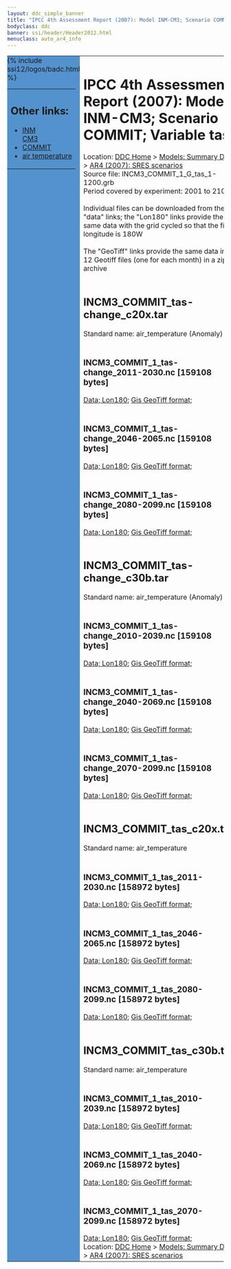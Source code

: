 ```yaml
---
layout: ddc_simple_banner
title: "IPCC 4th Assessment Report (2007): Model INM-CM3; Scenario COMMIT; Variable tas"
bodyclass: ddc
banner: ssi/header/Header2012.html
menuclass: auto_ar4_info
---
```



<table width="100%" border="0" cellspacing="0" cellpadding="0" style="border-collapse: collapse;">
<tr style="margin:0;padding:0;border:0;">
<td style="margin:0;padding:0;border:0;height:1pt;width:150pt;background:#5492CD;" valign="top" >

<div id="lh-col2" class="auto_ar4_info">
<table class="menumain" bgcolor="#5492CD" cellspacing="0" width="100%" border="0">
<tr><td>
<h2> Other links:</h2>
<ul>
<li><a href="/auto/ar4/model-INM-CM3.html">INM<br/>CM3</a></li>
<li><a href="/auto/ar4/scenario-COMMIT.html">COMMIT</a></li>
<li><a href="/auto/ar4/var-air_temperature.html">air temperature</a></li>
</ul>
</td></tr>
{% include ssi12/logos/badc.html %}
</table>
</div>
</td>
<td><h1>IPCC 4th Assessment Report (2007): Model INM-CM3; Scenario COMMIT; Variable tas</h1>

<!-- Breadcrumb1 -->
<div id="breadcrumb1" align="left">
Location: <a href="/index.html">DDC Home</a> > <a href="/sim/gcm_clim/">Models: Summary Data</a>
> <a href="/sim/gcm_clim/SRES_AR4/index.html">AR4 (2007): SRES scenarios</a>
</div>
<!-- End of Breadcrumb1 -->Source file: INCM3_COMMIT_1_G_tas_1-1200.grb
<br/>
Period covered by experiment: 2001 to 2100<br/>
<br/>Individual files can be downloaded from the "data" links; the "Lon180" links provide the same data
         with the grid cycled so that the first longitude is 180W<br/>
<br/>The "GeoTiff" links provide the same data in 12 Geotiff files (one for each month)
          in a zip archive<br/>
<br/><h2>INCM3_COMMIT_tas-change_c20x.tar</h2>
Standard name: air_temperature (Anomaly)<br>
<br/><h3>INCM3_COMMIT_1_tas-change_2011-2030.nc [159108 bytes]</h3>
<a href="http://apps.ipcc-data.org/cgi-bin/downl/ar4_nc/tas/INCM3_COMMIT_1_tas-change_2011-2030.nc">Data; </a><a href="http://apps.ipcc-data.org/cgi-bin/downl/ar4_nc/tas/INCM3_COMMIT_1_tas-change_2011-2030.cyto180.nc"> Lon180</a>; <a href="/cgi-bin/downl/ar4_tif/tas/INCM3_COMMIT_1_tas-change_2011-2030.zip">Gis GeoTiff format; </a><br/>
<br/><h3>INCM3_COMMIT_1_tas-change_2046-2065.nc [159108 bytes]</h3>
<a href="http://apps.ipcc-data.org/cgi-bin/downl/ar4_nc/tas/INCM3_COMMIT_1_tas-change_2046-2065.nc">Data; </a><a href="http://apps.ipcc-data.org/cgi-bin/downl/ar4_nc/tas/INCM3_COMMIT_1_tas-change_2046-2065.cyto180.nc"> Lon180</a>; <a href="/cgi-bin/downl/ar4_tif/tas/INCM3_COMMIT_1_tas-change_2046-2065.zip">Gis GeoTiff format; </a><br/>
<br/><h3>INCM3_COMMIT_1_tas-change_2080-2099.nc [159108 bytes]</h3>
<a href="http://apps.ipcc-data.org/cgi-bin/downl/ar4_nc/tas/INCM3_COMMIT_1_tas-change_2080-2099.nc">Data; </a><a href="http://apps.ipcc-data.org/cgi-bin/downl/ar4_nc/tas/INCM3_COMMIT_1_tas-change_2080-2099.cyto180.nc"> Lon180</a>; <a href="/cgi-bin/downl/ar4_tif/tas/INCM3_COMMIT_1_tas-change_2080-2099.zip">Gis GeoTiff format; </a><br/>
<br/><h2>INCM3_COMMIT_tas-change_c30b.tar</h2>
Standard name: air_temperature (Anomaly)<br>
<br/><h3>INCM3_COMMIT_1_tas-change_2010-2039.nc [159108 bytes]</h3>
<a href="http://apps.ipcc-data.org/cgi-bin/downl/ar4_nc/tas/INCM3_COMMIT_1_tas-change_2010-2039.nc">Data; </a><a href="http://apps.ipcc-data.org/cgi-bin/downl/ar4_nc/tas/INCM3_COMMIT_1_tas-change_2010-2039.cyto180.nc"> Lon180</a>; <a href="/cgi-bin/downl/ar4_tif/tas/INCM3_COMMIT_1_tas-change_2010-2039.zip">Gis GeoTiff format; </a><br/>
<br/><h3>INCM3_COMMIT_1_tas-change_2040-2069.nc [159108 bytes]</h3>
<a href="http://apps.ipcc-data.org/cgi-bin/downl/ar4_nc/tas/INCM3_COMMIT_1_tas-change_2040-2069.nc">Data; </a><a href="http://apps.ipcc-data.org/cgi-bin/downl/ar4_nc/tas/INCM3_COMMIT_1_tas-change_2040-2069.cyto180.nc"> Lon180</a>; <a href="/cgi-bin/downl/ar4_tif/tas/INCM3_COMMIT_1_tas-change_2040-2069.zip">Gis GeoTiff format; </a><br/>
<br/><h3>INCM3_COMMIT_1_tas-change_2070-2099.nc [159108 bytes]</h3>
<a href="http://apps.ipcc-data.org/cgi-bin/downl/ar4_nc/tas/INCM3_COMMIT_1_tas-change_2070-2099.nc">Data; </a><a href="http://apps.ipcc-data.org/cgi-bin/downl/ar4_nc/tas/INCM3_COMMIT_1_tas-change_2070-2099.cyto180.nc"> Lon180</a>; <a href="/cgi-bin/downl/ar4_tif/tas/INCM3_COMMIT_1_tas-change_2070-2099.zip">Gis GeoTiff format; </a><br/>
<br/><h2>INCM3_COMMIT_tas_c20x.tar</h2>
Standard name: air_temperature<br>
<br/><h3>INCM3_COMMIT_1_tas_2011-2030.nc [158972 bytes]</h3>
<a href="http://apps.ipcc-data.org/cgi-bin/downl/ar4_nc/tas/INCM3_COMMIT_1_tas_2011-2030.nc">Data; </a><a href="http://apps.ipcc-data.org/cgi-bin/downl/ar4_nc/tas/INCM3_COMMIT_1_tas_2011-2030.cyto180.nc"> Lon180</a>; <a href="/cgi-bin/downl/ar4_tif/tas/INCM3_COMMIT_1_tas_2011-2030.zip">Gis GeoTiff format; </a><br/>
<br/><h3>INCM3_COMMIT_1_tas_2046-2065.nc [158972 bytes]</h3>
<a href="http://apps.ipcc-data.org/cgi-bin/downl/ar4_nc/tas/INCM3_COMMIT_1_tas_2046-2065.nc">Data; </a><a href="http://apps.ipcc-data.org/cgi-bin/downl/ar4_nc/tas/INCM3_COMMIT_1_tas_2046-2065.cyto180.nc"> Lon180</a>; <a href="/cgi-bin/downl/ar4_tif/tas/INCM3_COMMIT_1_tas_2046-2065.zip">Gis GeoTiff format; </a><br/>
<br/><h3>INCM3_COMMIT_1_tas_2080-2099.nc [158972 bytes]</h3>
<a href="http://apps.ipcc-data.org/cgi-bin/downl/ar4_nc/tas/INCM3_COMMIT_1_tas_2080-2099.nc">Data; </a><a href="http://apps.ipcc-data.org/cgi-bin/downl/ar4_nc/tas/INCM3_COMMIT_1_tas_2080-2099.cyto180.nc"> Lon180</a>; <a href="/cgi-bin/downl/ar4_tif/tas/INCM3_COMMIT_1_tas_2080-2099.zip">Gis GeoTiff format; </a><br/>
<br/><h2>INCM3_COMMIT_tas_c30b.tar</h2>
Standard name: air_temperature<br>
<br/><h3>INCM3_COMMIT_1_tas_2010-2039.nc [158972 bytes]</h3>
<a href="http://apps.ipcc-data.org/cgi-bin/downl/ar4_nc/tas/INCM3_COMMIT_1_tas_2010-2039.nc">Data; </a><a href="http://apps.ipcc-data.org/cgi-bin/downl/ar4_nc/tas/INCM3_COMMIT_1_tas_2010-2039.cyto180.nc"> Lon180</a>; <a href="/cgi-bin/downl/ar4_tif/tas/INCM3_COMMIT_1_tas_2010-2039.zip">Gis GeoTiff format; </a><br/>
<br/><h3>INCM3_COMMIT_1_tas_2040-2069.nc [158972 bytes]</h3>
<a href="http://apps.ipcc-data.org/cgi-bin/downl/ar4_nc/tas/INCM3_COMMIT_1_tas_2040-2069.nc">Data; </a><a href="http://apps.ipcc-data.org/cgi-bin/downl/ar4_nc/tas/INCM3_COMMIT_1_tas_2040-2069.cyto180.nc"> Lon180</a>; <a href="/cgi-bin/downl/ar4_tif/tas/INCM3_COMMIT_1_tas_2040-2069.zip">Gis GeoTiff format; </a><br/>
<br/><h3>INCM3_COMMIT_1_tas_2070-2099.nc [158972 bytes]</h3>
<a href="http://apps.ipcc-data.org/cgi-bin/downl/ar4_nc/tas/INCM3_COMMIT_1_tas_2070-2099.nc">Data; </a><a href="http://apps.ipcc-data.org/cgi-bin/downl/ar4_nc/tas/INCM3_COMMIT_1_tas_2070-2099.cyto180.nc"> Lon180</a>; <a href="/cgi-bin/downl/ar4_tif/tas/INCM3_COMMIT_1_tas_2070-2099.zip">Gis GeoTiff format; </a><br/>
<!-- Breadcrumb2 -->
<div id="breadcrumb2" align="left">
Location: <a href="/index.html">DDC Home</a> > <a href="/sim/gcm_clim/">Models: Summary Data</a>
> <a href="/sim/gcm_clim/SRES_AR4/index.html">AR4 (2007): SRES scenarios</a>
</div>
<!-- End of Breadcrumb2 --></td></tr></table>
